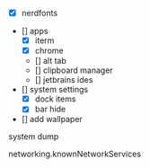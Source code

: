 - [x] nerdfonts
- [] apps
  - [x] iterm
  - [x] chrome 
  - [] alt tab
  - [] clipboard manager
  - [] jetbrains ides
- [] system settings
  - [x] dock items
  - [x] bar hide
- [] add wallpaper


system dump


networking.knownNetworkServices
